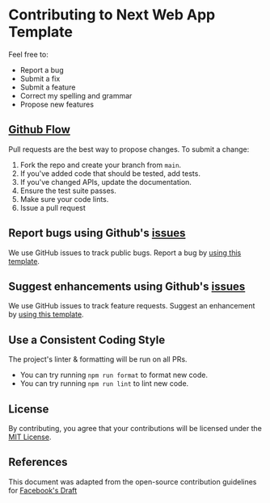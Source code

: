 # Contributing to Next Web App Template
Feel free to:

- Report a bug
- Submit a fix
- Submit a feature
- Correct my spelling and grammar
- Propose new features

## [Github Flow](https://docs.github.com/en/get-started/quickstart/github-flow)
Pull requests are the best way to propose changes. To submit a change:

1. Fork the repo and create your branch from `main`.
2. If you've added code that should be tested, add tests.
3. If you've changed APIs, update the documentation.
4. Ensure the test suite passes.
5. Make sure your code lints.
6. Issue a pull request

## Report bugs using Github's [issues](https://github.com/crs-k/next-web-app-template/issues/new?assignees=&labels=bug+%F0%9F%90%9B&template=bug_report.md&title=%5BBUG%5D)
We use GitHub issues to track public bugs. Report a bug by [using this template](https://github.com/crs-k/next-web-app-template/issues/new?assignees=&labels=bug+%F0%9F%90%9B&template=bug_report.md&title=%5BBUG%5D).

## Suggest enhancements using Github's [issues](https://github.com/crs-k/next-web-app-template/issues/new?assignees=&labels=enhancement+%F0%9F%92%8E&template=feature_request.md&title=%5BFEATURE%5D)
We use GitHub issues to track feature requests. Suggest an enhancement by [using this template](https://github.com/crs-k/next-web-app-template/issues/new?assignees=&labels=enhancement+%F0%9F%92%8E&template=feature_request.md&title=%5BFEATURE%5D).

## Use a Consistent Coding Style
The project's linter & formatting will be run on all PRs.

* You can try running `npm run format` to format new code.
* You can try running `npm run lint` to lint new code.

## License
By contributing, you agree that your contributions will be licensed under the [MIT License](https://github.com/crs-k/next-web-app-template/blob/main/LICENSE).

## References
This document was adapted from the open-source contribution guidelines for [Facebook's Draft](https://github.com/facebook/draft-js/blob/main/CONTRIBUTING.md)
